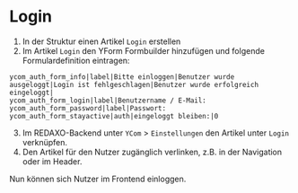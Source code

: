 # Login 

1. In der Struktur einen Artikel `Login` erstellen
2. Im Artikel `Login` den YForm Formbuilder hinzufügen und folgende Formulardefinition eintragen:

```
ycom_auth_form_info|label|Bitte einloggen|Benutzer wurde ausgeloggt|Login ist fehlgeschlagen|Benutzer wurde erfolgreich eingeloggt|
ycom_auth_form_login|label|Benutzername / E-Mail:
ycom_auth_form_password|label|Passwort:
ycom_auth_form_stayactive|auth|eingeloggt bleiben:|0
```

3. Im REDAXO-Backend unter `YCom` > `Einstellungen` den Artikel unter `Login` verknüpfen.
4. Den Artikel für den Nutzer zugänglich verlinken, z.B. in der Navigation oder im Header.

Nun können sich Nutzer im Frontend einloggen.